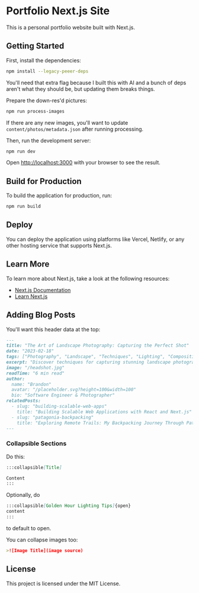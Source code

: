# Portfolio Next.js Site

This is a personal portfolio website built with Next.js.

## Getting Started

First, install the dependencies:

```bash
npm install --legacy-peeer-deps
```

You'll need that extra flag because I built this with AI and a bunch of deps aren't what they should be, but updating them breaks things.

Prepare the down-res'd pictures:

```bash
npm run process-images
```

If there are any new images, you'll want to update `content/photos/metadata.json` after running processing.

Then, run the development server:

```bash
npm run dev
```

Open [http://localhost:3000](http://localhost:3000) with your browser to see the result.

## Build for Production

To build the application for production, run:

```bash
npm run build
```

## Deploy

You can deploy the application using platforms like Vercel, Netlify, or any other hosting service that supports Next.js.

## Learn More

To learn more about Next.js, take a look at the following resources:

- [Next.js Documentation](https://nextjs.org/docs)
- [Learn Next.js](https://nextjs.org/learn)

## Adding Blog Posts

You'll want this header data at the top:

```md
---
title: "The Art of Landscape Photography: Capturing the Perfect Shot"
date: "2023-02-18"
tags: ["Photography", "Landscape", "Techniques", "Lighting", "Composition"]
excerpt: "Discover techniques for capturing stunning landscape photographs in any lighting condition."
image: "/headshot.jpg"
readTime: "6 min read"
author:
  name: "Brandon"
  avatar: "/placeholder.svg?height=100&width=100"
  bio: "Software Engineer & Photographer"
relatedPosts:
  - slug: "building-scalable-web-apps"
    title: "Building Scalable Web Applications with React and Next.js"
  - slug: "patagonia-backpacking"
    title: "Exploring Remote Trails: My Backpacking Journey Through Patagonia"
---
```

### Collapsible Sections

Do this:

```md
:::collapsible[Title]

Content
:::
```

Optionally, do

```md
:::collapsible[Golden Hour Lighting Tips]{open}
content
:::
```

to default to open.

You can collapse images too:

```md
>![Image Title](image source)
```

## License

This project is licensed under the MIT License.
